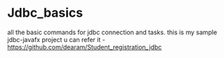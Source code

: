 ﻿# Jdbc_basics
all the basic commands for jdbc connection and tasks.
this is my sample jdbc-javafx project u can refer it - https://github.com/dearam/Student_registration_jdbc
